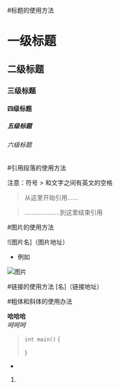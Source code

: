 
#标题的使用方法

# 一级标题
## 二级标题
### 三级标题
#### 四级标题
##### 五级标题
###### 六级标题



#引用段落的使用方法

注意：符号 > 和文字之间有英文的空格


> 从这里开始引用......


> ....................到这里结束引用




#图片的使用方法

![图片名]（图片地址）




* 例如

![图片](http://c.hiphotos.baidu.com/image/pic/item/e1fe9925bc315c609e11bbb781b1cb13485477e6.jpg)


#链接的使用方法
[名]（链接地址）




#粗体和斜体的使用办法

**哈哈哈**  
*呵呵呵*

> `int main()`
> {
>    
> 
> 
> }




- 
1. 